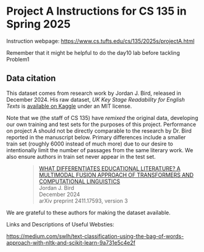 # Project A Instructions for CS 135 in Spring 2025

Instruction webpage:
<https://www.cs.tufts.edu/cs/135/2025s/projectA.html>

Remember that it might be helpful to do the day10 lab before tackling Problem1

## Data citation

This dataset comes from research work by Jordan J. Bird, released in December 2024.
His raw dataset, *UK Key Stage Readability for English Texts* is [available on Kaggle](https://www.kaggle.com/datasets/birdy654/uk-key-stage-readability-for-english-texts) under an MIT license. 

Note that we (the staff of CS 135) have *remixed* the original data, developing our own training and test sets for the purposes of this project. Performance on project A should not be directly comparable to the research by Dr. Bird reported in the manuscript below. Primary differences include a smaller train set (roughly 6000 instead of much more) due to our desire to intentionally limit the number of passages from the same literary work. We also ensure authors in train set never appear in the test set.

<blockquote style="margin-left: 5em">
<p>
  <a href="https://arxiv.org/pdf/2411.17593">
WHAT DIFFERENTIATES EDUCATIONAL LITERATURE? A MULTIMODAL FUSION APPROACH OF TRANSFORMERS AND COMPUTATIONAL LINGUISTICS
  </a>
  <br />
Jordan J. Bird
  <br />
December 2024
  <br />
arXiv preprint 2411.17593, version 3
  <br />
</p>
</blockquote>

We are grateful to these authors for making the dataset available. 

Links and Descriptions of Useful Websties:
<!-- TODO -->
https://medium.com/swlh/text-classification-using-the-bag-of-words-approach-with-nltk-and-scikit-learn-9a731e5c4e2f